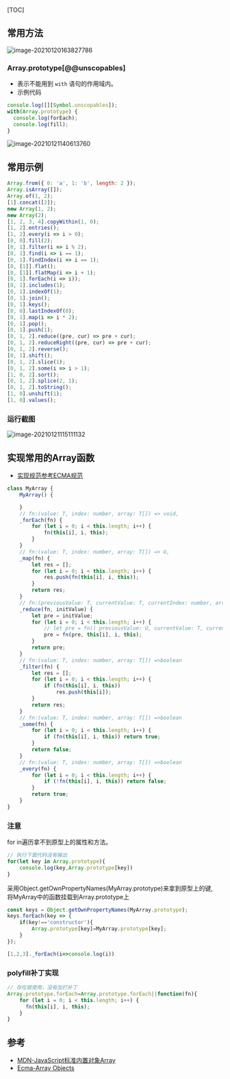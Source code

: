 [TOC]
## 常用方法
![image-20210120163827786](https://tva1.sinaimg.cn/large/008eGmZEgy1gnxgwdrbx7j30mf0mljuu.jpg)

### Array.prototype[@@unscopables]
- 表示不能用到 `with` 语句的作用域内。
- 示例代码
```javascript
console.log([][Symbol.unscopables]);
with(Array.prototype) {
  console.log(forEach);
  console.log(fill);
}
```
![image-20210121140613760](https://tva1.sinaimg.cn/large/008eGmZEgy1gnxgwlsnpdj30id07e3zc.jpg)

## 常用示例
```javascript
Array.from({ 0: 'a', 1: 'b', length: 2 });
Array.isArray([]);
Array.of(1, 2);
[1].concat([2]);
new Array(1, 2);
new Array(2);
[1, 2, 3, 4].copyWithin(1, 0);
[1, 2].entries();
[1, 2].every(i => i > 0);
[0, 0].fill(2);
[0, 1].filter(i => i % 2);
[0, 1].find(i => i == 1);
[0, 1].findIndex(i => i == 1);
[0, [1]].flat();
[0, [1]].flatMap(i => i + 1);
[0, 1].forEach(i => i));
[0, 1].includes(1);
[0, 1].indexOf(1);
[0, 1].join();
[0, 1].keys();
[0, 0].lastIndexOf(0);
[0, 1].map(i => i * 2);
[0, 1].pop();
[0, 1].push(1);
[0, 1, 2].reduce((pre, cur) => pre + cur);
[0, 1, 2].reduceRight((pre, cur) => pre + cur);
[0, 1, 2].reverse();
[0, 1].shift();
[0, 1, 2].slice(1);
[0, 1, 2].some(i => i > 1);
[1, 0, 2].sort();
[0, 1, 2].splice(2, 1);
[0, 1, 2].toString();
[1, 0].unshift(1);
[1, 0].values();
```

### 运行截图

![image-20210121115111132](https://tva1.sinaimg.cn/large/008eGmZEgy1gnxgwomatoj30fr0kh41m.jpg)

## 实现常用的Array函数
- [实现规范参考ECMA规范](https://tc39.es/ecma262/#sec-properties-of-the-array-prototype-object)
```js
class MyArray {
    MyArray() {

    }
    // fn:(value: T, index: number, array: T[]) => void,
    _forEach(fn) {
        for (let i = 0; i < this.length; i++) {
            fn(this[i], i, this);
        }
    }
    // fn:(value: T, index: number, array: T[]) => U,
    _map(fn) {
        let res = [];
        for (let i = 0; i < this.length; i++) {
            res.push(fn(this[i], i, this));
        }
        return res;
    }
    // fn:(previousValue: T, currentValue: T, currentIndex: number, array: T[]) => T
    _reduce(fn, initValue) {
        let pre = initValue;
        for (let i = 0; i < this.length; i++) {
            // let pre = fn() previousValue: U, currentValue: T, currentIndex: number, array: T[]) => U, initialValue: U
            pre = fn(pre, this[i], i, this);
        }
        return pre;
    }
    // fn:(value: T, index: number, array: T[]) =>boolean
    _filter(fn) {
        let res = [];
        for (let i = 0; i < this.length; i++) {
            if (fn(this[i], i, this))
                res.push(this[i]);
        }
        return res;
    }
    // fn:(value: T, index: number, array: T[]) =>boolean
    _some(fn) {
        for (let i = 0; i < this.length; i++) {
            if (fn(this[i], i, this)) return true;
        }
        return false;
    }
    // fn:(value: T, index: number, array: T[]) =>boolean
    _every(fn) {
        for (let i = 0; i < this.length; i++) {
            if (!fn(this[i], i, this)) return false;
        }
        return true;
    }
}
```

### 注意
for in遍历拿不到原型上的属性和方法。
```javascript
// 执行下面代码没有输出
for(let key in Array.prototype){
    console.log(key,Array.prototype[key])
}
```
采用Object.getOwnPropertyNames(MyArray.prototype)来拿到原型上的键,<br/>
将MyArray中的函数挂载到Array.prototype上

```javascript
const keys = Object.getOwnPropertyNames(MyArray.prototype);
keys.forEach(key => {
    if(key!=='constructor'){
        Array.prototype[key]=MyArray.prototype[key];
    }
});

[1,2,3]._forEach(i=>console.log(i))
```

### polyfill补丁实现
```javascript
// 存在就使用，没有加打补丁
Array.prototype.forEach=Array.prototype.forEach||function(fn){
    for (let i = 0; i < this.length; i++) {
      fn(this[i], i, this);
    }
}
```

## 参考
- [MDN-JavaScript标准内置对象Array](https://developer.mozilla.org/zh-CN/docs/Web/JavaScript/Reference/Global_Objects/Array)
- [Ecma-Array Objects](https://tc39.es/ecma262/#sec-properties-of-the-array-prototype-object)

